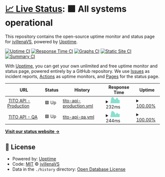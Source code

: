 # [📈 Live Status](https://jvillenaVS.github.io/tito): <!--live status--> **🟩 All systems operational**

This repository contains the open-source uptime monitor and status page for [jvillenaVS](https://jvillenaVS.github.io/tito), powered by [Upptime](https://github.com/upptime/upptime).

[![Uptime CI](https://github.com/jvillenaVS/tito/workflows/Uptime%20CI/badge.svg)](https://github.com/jvillenaVS/tito/actions?query=workflow%3A%22Uptime+CI%22)
[![Response Time CI](https://github.com/jvillenaVS/tito/workflows/Response%20Time%20CI/badge.svg)](https://github.com/jvillenaVS/tito/actions?query=workflow%3A%22Response+Time+CI%22)
[![Graphs CI](https://github.com/jvillenaVS/tito/workflows/Graphs%20CI/badge.svg)](https://github.com/jvillenaVS/tito/actions?query=workflow%3A%22Graphs+CI%22)
[![Static Site CI](https://github.com/jvillenaVS/tito/workflows/Static%20Site%20CI/badge.svg)](https://github.com/jvillenaVS/tito/actions?query=workflow%3A%22Static+Site+CI%22)
[![Summary CI](https://github.com/jvillenaVS/tito/workflows/Summary%20CI/badge.svg)](https://github.com/jvillenaVS/tito/actions?query=workflow%3A%22Summary+CI%22)

With [Upptime](https://upptime.js.org), you can get your own unlimited and free uptime monitor and status page, powered entirely by a GitHub repository. We use [Issues](https://github.com/jvillenaVS/tito/issues) as incident reports, [Actions](https://github.com/jvillenaVS/tito/actions) as uptime monitors, and [Pages](https://jvillenaVS.github.io/tito) for the status page.

<!--start: status pages-->
<!-- This summary is generated by Upptime (https://github.com/upptime/upptime) -->
<!-- Do not edit this manually, your changes will be overwritten -->
<!-- prettier-ignore -->
| URL | Status | History | Response Time | Uptime |
| --- | ------ | ------- | ------------- | ------ |
| <img alt="" src="https://icons.duckduckgo.com/ip3/api-prod.titoapp.org.ico" height="13"> [TITO API - Production](https://api-prod.titoapp.org/ping) | 🟩 Up | [tito-api-production.yml](https://github.com/jvillenaVS/tito/commits/HEAD/history/tito-api-production.yml) | <details><summary><img alt="Response time graph" src="./graphs/tito-api-production/response-time-week.png" height="20"> 232ms</summary><br><a href="https://jvillenaVS.github.io/tito/history/tito-api-production"><img alt="Response time 289" src="https://img.shields.io/endpoint?url=https%3A%2F%2Fraw.githubusercontent.com%2FjvillenaVS%2Ftito%2FHEAD%2Fapi%2Ftito-api-production%2Fresponse-time.json"></a><br><a href="https://jvillenaVS.github.io/tito/history/tito-api-production"><img alt="24-hour response time 211" src="https://img.shields.io/endpoint?url=https%3A%2F%2Fraw.githubusercontent.com%2FjvillenaVS%2Ftito%2FHEAD%2Fapi%2Ftito-api-production%2Fresponse-time-day.json"></a><br><a href="https://jvillenaVS.github.io/tito/history/tito-api-production"><img alt="7-day response time 232" src="https://img.shields.io/endpoint?url=https%3A%2F%2Fraw.githubusercontent.com%2FjvillenaVS%2Ftito%2FHEAD%2Fapi%2Ftito-api-production%2Fresponse-time-week.json"></a><br><a href="https://jvillenaVS.github.io/tito/history/tito-api-production"><img alt="30-day response time 282" src="https://img.shields.io/endpoint?url=https%3A%2F%2Fraw.githubusercontent.com%2FjvillenaVS%2Ftito%2FHEAD%2Fapi%2Ftito-api-production%2Fresponse-time-month.json"></a><br><a href="https://jvillenaVS.github.io/tito/history/tito-api-production"><img alt="1-year response time 280" src="https://img.shields.io/endpoint?url=https%3A%2F%2Fraw.githubusercontent.com%2FjvillenaVS%2Ftito%2FHEAD%2Fapi%2Ftito-api-production%2Fresponse-time-year.json"></a></details> | <details><summary><a href="https://jvillenaVS.github.io/tito/history/tito-api-production">100.00%</a></summary><a href="https://jvillenaVS.github.io/tito/history/tito-api-production"><img alt="All-time uptime 99.70%" src="https://img.shields.io/endpoint?url=https%3A%2F%2Fraw.githubusercontent.com%2FjvillenaVS%2Ftito%2FHEAD%2Fapi%2Ftito-api-production%2Fuptime.json"></a><br><a href="https://jvillenaVS.github.io/tito/history/tito-api-production"><img alt="24-hour uptime 100.00%" src="https://img.shields.io/endpoint?url=https%3A%2F%2Fraw.githubusercontent.com%2FjvillenaVS%2Ftito%2FHEAD%2Fapi%2Ftito-api-production%2Fuptime-day.json"></a><br><a href="https://jvillenaVS.github.io/tito/history/tito-api-production"><img alt="7-day uptime 100.00%" src="https://img.shields.io/endpoint?url=https%3A%2F%2Fraw.githubusercontent.com%2FjvillenaVS%2Ftito%2FHEAD%2Fapi%2Ftito-api-production%2Fuptime-week.json"></a><br><a href="https://jvillenaVS.github.io/tito/history/tito-api-production"><img alt="30-day uptime 99.95%" src="https://img.shields.io/endpoint?url=https%3A%2F%2Fraw.githubusercontent.com%2FjvillenaVS%2Ftito%2FHEAD%2Fapi%2Ftito-api-production%2Fuptime-month.json"></a><br><a href="https://jvillenaVS.github.io/tito/history/tito-api-production"><img alt="1-year uptime 99.56%" src="https://img.shields.io/endpoint?url=https%3A%2F%2Fraw.githubusercontent.com%2FjvillenaVS%2Ftito%2FHEAD%2Fapi%2Ftito-api-production%2Fuptime-year.json"></a></details>
| <img alt="" src="https://icons.duckduckgo.com/ip3/api-qa.titoapp.org.ico" height="13"> [TITO API - QA](https://api-qa.titoapp.org/ping) | 🟩 Up | [tito-api-qa.yml](https://github.com/jvillenaVS/tito/commits/HEAD/history/tito-api-qa.yml) | <details><summary><img alt="Response time graph" src="./graphs/tito-api-qa/response-time-week.png" height="20"> 244ms</summary><br><a href="https://jvillenaVS.github.io/tito/history/tito-api-qa"><img alt="Response time 276" src="https://img.shields.io/endpoint?url=https%3A%2F%2Fraw.githubusercontent.com%2FjvillenaVS%2Ftito%2FHEAD%2Fapi%2Ftito-api-qa%2Fresponse-time.json"></a><br><a href="https://jvillenaVS.github.io/tito/history/tito-api-qa"><img alt="24-hour response time 322" src="https://img.shields.io/endpoint?url=https%3A%2F%2Fraw.githubusercontent.com%2FjvillenaVS%2Ftito%2FHEAD%2Fapi%2Ftito-api-qa%2Fresponse-time-day.json"></a><br><a href="https://jvillenaVS.github.io/tito/history/tito-api-qa"><img alt="7-day response time 244" src="https://img.shields.io/endpoint?url=https%3A%2F%2Fraw.githubusercontent.com%2FjvillenaVS%2Ftito%2FHEAD%2Fapi%2Ftito-api-qa%2Fresponse-time-week.json"></a><br><a href="https://jvillenaVS.github.io/tito/history/tito-api-qa"><img alt="30-day response time 286" src="https://img.shields.io/endpoint?url=https%3A%2F%2Fraw.githubusercontent.com%2FjvillenaVS%2Ftito%2FHEAD%2Fapi%2Ftito-api-qa%2Fresponse-time-month.json"></a><br><a href="https://jvillenaVS.github.io/tito/history/tito-api-qa"><img alt="1-year response time 267" src="https://img.shields.io/endpoint?url=https%3A%2F%2Fraw.githubusercontent.com%2FjvillenaVS%2Ftito%2FHEAD%2Fapi%2Ftito-api-qa%2Fresponse-time-year.json"></a></details> | <details><summary><a href="https://jvillenaVS.github.io/tito/history/tito-api-qa">100.00%</a></summary><a href="https://jvillenaVS.github.io/tito/history/tito-api-qa"><img alt="All-time uptime 99.92%" src="https://img.shields.io/endpoint?url=https%3A%2F%2Fraw.githubusercontent.com%2FjvillenaVS%2Ftito%2FHEAD%2Fapi%2Ftito-api-qa%2Fuptime.json"></a><br><a href="https://jvillenaVS.github.io/tito/history/tito-api-qa"><img alt="24-hour uptime 100.00%" src="https://img.shields.io/endpoint?url=https%3A%2F%2Fraw.githubusercontent.com%2FjvillenaVS%2Ftito%2FHEAD%2Fapi%2Ftito-api-qa%2Fuptime-day.json"></a><br><a href="https://jvillenaVS.github.io/tito/history/tito-api-qa"><img alt="7-day uptime 100.00%" src="https://img.shields.io/endpoint?url=https%3A%2F%2Fraw.githubusercontent.com%2FjvillenaVS%2Ftito%2FHEAD%2Fapi%2Ftito-api-qa%2Fuptime-week.json"></a><br><a href="https://jvillenaVS.github.io/tito/history/tito-api-qa"><img alt="30-day uptime 100.00%" src="https://img.shields.io/endpoint?url=https%3A%2F%2Fraw.githubusercontent.com%2FjvillenaVS%2Ftito%2FHEAD%2Fapi%2Ftito-api-qa%2Fuptime-month.json"></a><br><a href="https://jvillenaVS.github.io/tito/history/tito-api-qa"><img alt="1-year uptime 99.97%" src="https://img.shields.io/endpoint?url=https%3A%2F%2Fraw.githubusercontent.com%2FjvillenaVS%2Ftito%2FHEAD%2Fapi%2Ftito-api-qa%2Fuptime-year.json"></a></details>

<!--end: status pages-->

[**Visit our status website →**](https://jvillenaVS.github.io/tito)

## 📄 License

- Powered by: [Upptime](https://github.com/upptime/upptime)
- Code: [MIT](./LICENSE) © [jvillenaVS](https://jvillenaVS.github.io/tito)
- Data in the `./history` directory: [Open Database License](https://opendatacommons.org/licenses/odbl/1-0/)
